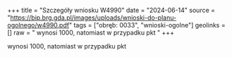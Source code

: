 +++
title = "Szczegóły wniosku W4990"
date = "2024-06-14"
source = "https://bip.brg.gda.pl/images/uploads/wnioski-do-planu-ogolnego/w4990.pdf"
tags = ["obręb: 0033", "wnioski-ogolne"]
geolinks = []
raw = " wynosi 1000, natomiast w przypadku pkt "
+++

 wynosi 1000, natomiast w przypadku pkt 


